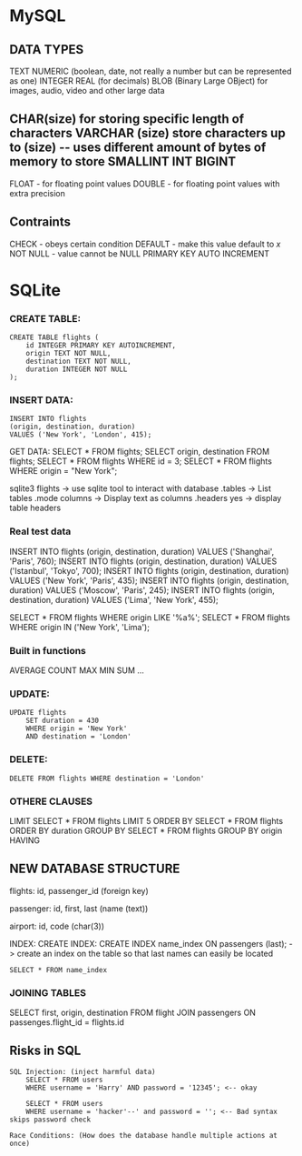 # MySQL


## DATA TYPES
TEXT
NUMERIC (boolean, date, not really a number but can be represented as one)
INTEGER
REAL (for decimals)
BLOB (Binary Large OBject) for images, audio, video and other large data

CHAR(size) for storing specific length of characters
VARCHAR (size) store characters up to (size)
-- uses different amount of bytes of memory to store
SMALLINT 
INT
BIGINT
--
FLOAT - for floating point values
DOUBLE - for floating point values with extra precision

## Contraints

CHECK - obeys certain condition
DEFAULT - make this value default to *x*
NOT NULL - value cannot be NULL
PRIMARY KEY
AUTO INCREMENT

# SQLite

### CREATE TABLE: 
    CREATE TABLE flights (
        id INTEGER PRIMARY KEY AUTOINCREMENT,
        origin TEXT NOT NULL,
        destination TEXT NOT NULL,
        duration INTEGER NOT NULL
    );

### INSERT DATA:
    INSERT INTO flights
    (origin, destination, duration)
    VALUES ('New York', 'London', 415);

GET DATA:
    SELECT * FROM flights;
    SELECT origin, destination FROM flights;
    SELECT * FROM flights WHERE id = 3;
    SELECT * FROM flights WHERE origin = "New York";

sqlite3 flights -> use sqlite tool to interact with database 
.tables -> List tables
.mode columns -> Display text as columns
.headers yes -> display table headers

### Real test data

INSERT INTO flights (origin, destination, duration) VALUES ('Shanghai', 'Paris', 760);
INSERT INTO flights (origin, destination, duration) VALUES ('Istanbul', 'Tokyo', 700);
INSERT INTO flights (origin, destination, duration) VALUES ('New York', 'Paris', 435);
INSERT INTO flights (origin, destination, duration) VALUES ('Moscow', 'Paris', 245);
INSERT INTO flights (origin, destination, duration) VALUES ('Lima', 'New York', 455);

SELECT * FROM flights WHERE origin LIKE '%a%';
SELECT * FROM flights WHERE origin IN ('New York', 'Lima');

### Built in functions
AVERAGE
COUNT
MAX
MIN
SUM
...


### UPDATE:
    UPDATE flights
        SET duration = 430
        WHERE origin = 'New York'
        AND destination = 'London'


### DELETE:
    DELETE FROM flights WHERE destination = 'London'

### OTHERE CLAUSES
LIMIT        SELECT * FROM flights LIMIT 5
ORDER BY     SELECT * FROM flights ORDER BY duration
GROUP BY     SELECT * FROM flights GROUP BY origin
HAVING


## NEW DATABASE STRUCTURE

flights:
    id, passenger_id (foreign key)

passenger:
    id, first, last (name (text))

airport:
    id, code (char(3))

INDEX:
    CREATE INDEX:
    CREATE INDEX name_index ON passengers (last); -> create an index on the table so that last names can easily be located

    SELECT * FROM name_index

### JOINING TABLES

SELECT first, origin, destination 
    FROM flight JOIN passengers
ON passenges.flight_id = flights.id

## Risks in SQL

    SQL Injection: (inject harmful data)
        SELECT * FROM users
        WHERE username = 'Harry' AND password = '12345'; <-- okay

        SELECT * FROM users 
        WHERE username = 'hacker'--' and password = ''; <-- Bad syntax skips password check

    Race Conditions: (How does the database handle multiple actions at once)
        